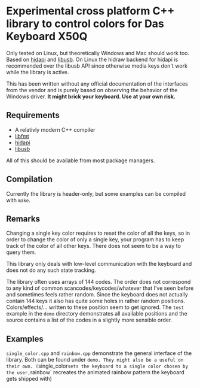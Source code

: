 # Experimental cross platform C++ library to control colors for Das Keyboard X50Q

Only tested on Linux, but theoretically Windows and Mac should work too. Based on [hidapi](https://github.com/libusb/hidapi) and [libusb](https://github.com/libusb/libusb). On Linux the hidraw backend for hidapi is recommended over the libusb API since otherwise media keys don't work while the library is active.

This has been written without any official documentation of the interfaces from the vendor and is purely based on observing the behavior of the Windows driver.
**It might brick your keyboard. Use at your own risk.**

## Requirements
- A relativly modern C++ compiler
- [libfmt](https://github.com/fmtlib/fmt)
- [hidapi](https://github.com/libusb/hidapi)
- [libusb](https://github.com/libusb/libusb)

All of this should be available from most package managers.

## Compilation
Currently the library is header-only, but some examples can be compiled with `make`.

## Remarks
Changing a single key color requires to reset the color of all the keys, so
in order to change the color of only a single key, your program has to keep track of the color of all other keys.
There does not seem to be a way to query them.

This library only deals with low-level communication with the keyboard and does not do any such state tracking.

The library often uses arrays of 144 codes. The order does not correspond to any kind of common scancodes/keycodes/whatever
that I've seen before and sometimes feels rather random. Since the keyboard does not actually contain 144 keys it also has quite some holes in rather random positions.
Colors/effects/... written to these position seem to get ignored.
The `test` example in the `demo` directory demonstrates all available positions and the source contains a list of the codes in a slightly more sensible order.

## Examples
`single_color.cpp` and `rainbow.cpp` demonstrate the general interface of the library.
Both can be found under `demo.
They might also be a useful on their own. (`single_color` sets the keyboard to a single color chosen by the user,
`rainbow` recreates the animated rainbow pattern the keyboard gets shipped with)

